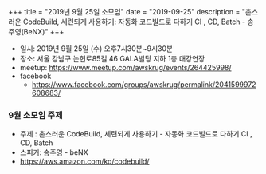 +++
title = "2019년 9월 25일 소모임"
date = "2019-09-25"
description = "촌스러운 CodeBuild, 세련되게 사용하기: 자동화 코드빌드로 다하기 CI , CD, Batch - 송주영(BeNX)"
+++

- 일시: 2019년 9월 25일 (수) 오후7시30분~9시30분
- 장소: 서울 강남구 논현로85길 46 GALA빌딩 지하 1층 대강연장
- meetup: https://www.meetup.com/awskrug/events/264425998/
- facebook
    - https://www.facebook.com/groups/awskrug/permalink/2041599972608683/

### 9월 소모임 주제
- 주제 : 촌스러운 CodeBuild, 세련되게 사용하기 - 자동화 코드빌드로 다하기 CI , CD, Batch
- 스피커: 송주영 - beNX
- https://aws.amazon.com/ko/codebuild/

